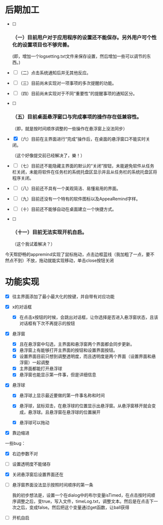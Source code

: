 # 后期加工

- [ ] ### （一）目前用户对于应用程序的设置还不能保存。另外用户可个性化的设置项目也不够完善。

  (即，增加一个logsetting.txt文件来保存设置，然后增加一些可以调节的东西。)

- [ ] （二）点击系统通知后并无其他反应。

- [ ] （三）目前尚未实现对一项事项的多次提醒的功能。

- [ ] （四）目前尚未实现对于不同“重要性”的提醒事项的通知区分。

- [ ] ### （五）目前桌面悬浮窗口与完成事项的操作存在低兼容性。

  （即，就是按时间顺序调整的一些操作在悬浮窗上没法同步）

- [x] （六）目前在主界面进行“完成”操作后，在桌面的悬浮窗口不能实时关闭。

  （这个好像提交前已经解决了，樂！）

- [ ] （七）目前还不能隐藏主界面的默认的“关闭”按钮，未能避免软件从任务栏关闭，未能将软件在任务栏的系统托盘区显示并且从任务栏的系统托盘区将程序关闭。

- [ ] （八）目前还不具有一个美观简洁、易懂易用的界面。

- [ ] （九）目前还没有一个特有的软件图标以及AppeaRemind字样。

- [ ] （十）目前还不能够自动在桌面建立一个快捷方式。

- [ ] ###  （十一）目前无法实现开机自启。

  （这个我试着解决？）



今天帮舒畅的appremind实现了鼠标拖动，点击边框蓝线（我加粗了一点，要不然点不到）不放，拖动就能实现移动，单击close按钮关闭



# 功能实现

- [x] 往主界面添加了最小最大化的按键，并自带有对应功能
- [x] x的对话框
  - [x] 在点击x按钮的时候，会跳出对话框，让你选择是否进入悬浮窗状态，且该对话框有下次不再提示的按钮
- [x] 悬浮窗
  - [x] 且在悬浮窗中勾选，主界面和悬浮窗两个界面都会同步更新。
  - [x] 悬浮窗上有能够打开主界面的按钮和设置界面按钮。
  - [x] 设置界面目前只想到调整透明度，而且透明度是两个界面（设置界面和悬浮窗）一起调整
  - [x] 主界面都能打开悬浮球
  - [x] 悬浮窗也能显示第一件事，但是详细信息
- [x] 悬浮球
  - [x] 悬浮球上显示最近要做的第一件事名称和时间
  
  - [x] 悬浮球，鼠标双击，在悬浮球的位置显示出悬浮窗。从悬浮窗移开就会变成，悬浮球。且悬浮窗在悬浮球的位置展开
  
  - [x] 悬浮球可以拖动
  



- [x] 靠边缩进



一些bug：

- [x] 右边参数不对

- [ ] 设置透明度不能储存

- [x] 关闭悬浮窗后设置界面还在

- [ ] 悬浮窗界面没法显示按照时间顺序的第一条

  我的初步想法是，设置一个在dialog中的布尔变量isTimed，在点击按时间顺序调整之后，变true，写入文件，timeLog.txt，调整文本。然后是在点击下一次之后，变成false。然后把这个变量通过get函数，让ball获得
  
  



- [ ] 开机自启
